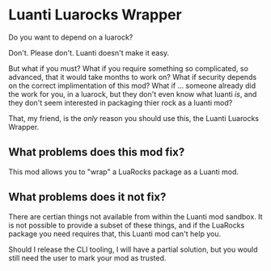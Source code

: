 # Luanti Luarocks Wrapper

Do you want to depend on a luarock?

Don't. Please don't. Luanti doesn't make it easy.

But what if you must? What if you require something so complicated, so advanced, that it would take months to work on?
What if security depends on the correct implimentation of this mod?
What if ... someone already did the work for you, in a luarock, but they don't even know what luanti _is_, and they don't seem interested in packaging thier rock as a luanti mod?

That, my friend, is the _only_ reason you should use this, the Luanti Luarocks Wrapper.

## What problems does this mod fix?

This mod allows you to "wrap" a LuaRocks package as a Luanti mod.

## What problems does it not fix?

There are certian things not available from within the Luanti mod sandbox. It is not possible to provide a subset of these things, and if the LuaRocks package you need requires that, this Luanti mod can't help you.

Should I release the CLI tooling, I will have a partial solution, but you would still need the user to mark your mod as trusted.
